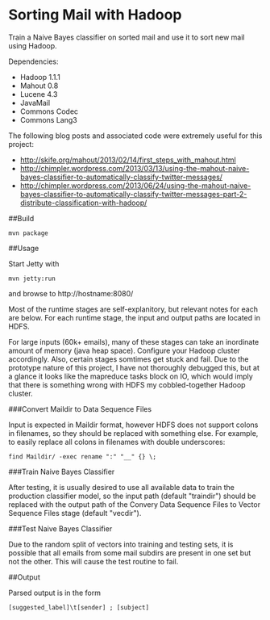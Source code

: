 Sorting Mail with Hadoop
==============================

Train a Naive Bayes classifier on sorted mail and use it to sort new
mail using Hadoop.

Dependencies:
* Hadoop 1.1.1
* Mahout 0.8
* Lucene 4.3
* JavaMail
* Commons Codec
* Commons Lang3

The following blog posts and associated code were extremely useful for
this project:

* http://skife.org/mahout/2013/02/14/first_steps_with_mahout.html
* http://chimpler.wordpress.com/2013/03/13/using-the-mahout-naive-bayes-classifier-to-automatically-classify-twitter-messages/
* http://chimpler.wordpress.com/2013/06/24/using-the-mahout-naive-bayes-classifier-to-automatically-classify-twitter-messages-part-2-distribute-classification-with-hadoop/


##Build

	mvn package

##Usage

Start Jetty with

	mvn jetty:run

and browse to http://hostname:8080/

Most of the runtime stages are self-explanitory, but relevant notes
for each are below. For each runtime stage, the input and output paths
are located in HDFS.

For large inputs (60k+ emails), many of these stages can take an
inordinate amount of memory (java heap space). Configure your Hadoop
cluster accordingly. Also, certain stages somtimes get stuck and
fail. Due to the prototype nature of this project, I have not
thoroughly debugged this, but at a glance it looks like the mapreduce
tasks block on IO, which would imply that there is something wrong
with HDFS my cobbled-together Hadoop cluster.

###Convert Maildir to Data Sequence Files

Input is expected in Maildir format, however HDFS does not support
colons in filenames, so they should be replaced with something
else. For example, to easily replace all colons in filenames with
double underscores:

	find Maildir/ -exec rename ":" "__" {} \;


###Train Naive Bayes Classifier

After testing, it is usually desired to use all available data to
train the production classifier model, so the input path (default
"traindir") should be replaced with the output path of the Convery
Data Sequence Files to Vector Sequence Files stage (default "vecdir").

###Test Naive Bayes Classifier

Due to the random split of vectors into training and testing sets, it
is possible that all emails from some mail subdirs are present in one
set but not the other. This will cause the test routine to fail.

##Output

Parsed output is in the form

	[suggested_label]\t[sender] ; [subject]

